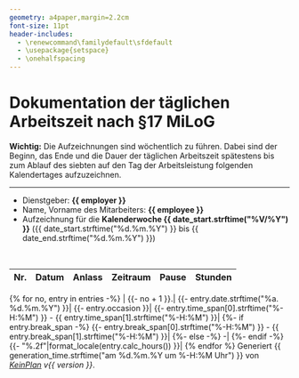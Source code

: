 ```yaml
---
geometry: a4paper,margin=2.2cm
font-size: 11pt
header-includes:
  - \renewcommand\familydefault\sfdefault
  - \usepackage{setspace}
  - \onehalfspacing
---
```

# Dokumentation der täglichen Arbeitszeit nach §17 MiLoG

**Wichtig:** Die Aufzeichnungen sind wöchentlich zu führen. Dabei sind der
Beginn, das Ende und die Dauer der täglichen Arbeitszeit spätestens bis zum
Ablauf des siebten auf den Tag der Arbeitsleistung folgenden Kalendertages
aufzuzeichnen.

---

* Dienstgeber: **{{ employer }}**
* Name, Vorname des Mitarbeiters: **{{ employee }}**
* Aufzeichnung für die **Kalenderwoche {{ date_start.strftime("%V/%Y") }}** ({{ date_start.strftime("%d.%m.%Y") }} bis {{ date_end.strftime("%d.%m.%Y") }})

&nbsp;

|Nr. |Datum|Anlass|Zeitraum|Pause|Stunden|
|:--:|:----|:-----|:------:|:---:|------:|
{% for no, entry in entries -%}
  |
  {{- no + 1 }}.|
  {{- entry.date.strftime("%a. %d.%m.%Y") }}|
  {{- entry.occasion }}|
  {{- entry.time_span[0].strftime("%-H:%M") }} - {{ entry.time_span[1].strftime("%-H:%M") }}|
  {%- if entry.break_span -%}
    {{- entry.break_span[0].strftime("%-H:%M") }} - {{ entry.break_span[1].strftime("%-H:%M") }}|
  {%- else -%}
    -|
  {%- endif -%}
  {{- "%.2f"|format_locale(entry.calc_hours()) }}|
{% endfor %}
Generiert {{ generation_time.strftime("am %d.%m.%Y um %-H:%M Uhr") }} von _[KeinPlan](https://keinplan.bettgen.de) v{{ version }}_.
